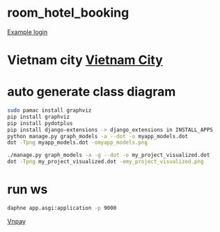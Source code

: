 # room_hotel_booking
[Example login](https://www.geeksforgeeks.org/django-sign-up-and-login-with-confirmation-email-python/)

# Vietnam city  [Vietnam City](https://github.com/sunshine-tech/VietnamProvinces)

# auto generate class diagram
```bash
sudo pamac install graphviz
pip install graphviz
pip install pydotplus
pip install django-extensions -> django_extensions in INSTALL_APPS
python manage.py graph_models -a --dot -o myapp_models.dot
dot -Tpng myapp_models.dot -omyapp_models.png

./manage.py graph_models -a -g --dot -o my_project_visualized.dot
dot -Tpng my_project_visualized.dot -omy_project_visualized.png
```

# run ws
```bash
daphne app.asgi:application -p 9000
```

[Vnpay](https://123code.net/a-cai-dat-vnpay-thanh-toan-online-tren-moi-truong-dev-9.html)
